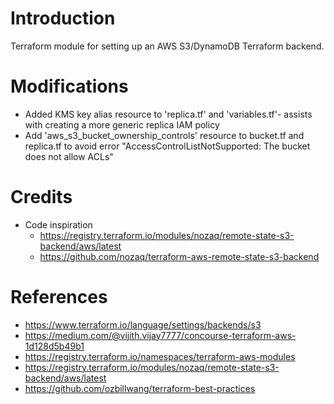 # Introduction
Terraform module for setting up an AWS S3/DynamoDB Terraform backend.

# Modifications
* Added KMS key alias resource to 'replica.tf' and 'variables.tf'- assists with creating a more generic replica IAM policy
* Add 'aws_s3_bucket_ownership_controls' resource to bucket.tf and replica.tf to avoid error "AccessControlListNotSupported: The bucket does not allow ACLs"

# Credits
* Code inspiration
  * https://registry.terraform.io/modules/nozaq/remote-state-s3-backend/aws/latest
  * https://github.com/nozaq/terraform-aws-remote-state-s3-backend

# References
* https://www.terraform.io/language/settings/backends/s3
* https://medium.com/@vijith.vijay7777/concourse-terraform-aws-1d128d5b49b1
* https://registry.terraform.io/namespaces/terraform-aws-modules
* https://registry.terraform.io/modules/nozaq/remote-state-s3-backend/aws/latest
* https://github.com/ozbillwang/terraform-best-practices
